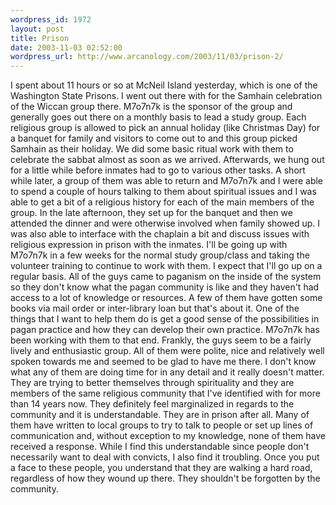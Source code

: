 ```yaml
--- 
wordpress_id: 1972
layout: post
title: Prison
date: 2003-11-03 02:52:00
wordpress_url: http://www.arcanology.com/2003/11/03/prison-2/
---
```

I spent about 11 hours or so at McNeil Island yesterday, which is one of the Washington State Prisons. I went out there with <lj user="m7o7n7k"> for the Samhain celebration of the Wiccan group there. M7o7n7k is the sponsor of the group and generally goes out there on a monthly basis to lead a study group. Each religious group is allowed to pick an annual holiday (like Christmas Day) for a banquet for family and visitors to come out to and this group picked Samhain as their holiday.</lj> We did some basic ritual work with them to celebrate the sabbat almost as soon as we arrived. Afterwards, we hung out for a little while before inmates had to go to various other tasks. A short while later, a group of them was able to return and M7o7n7k and I were able to spend a couple of hours talking to them about spiritual issues and I was able to get a bit of a religious history for each of the main members of the group. In the late afternoon, they set up for the banquet and then we attended the dinner and were otherwise involved when family showed up. I was also able to interface with the chaplain a bit and discuss issues with religious expression in prison with the inmates. I'll be going up with M7o7n7k in a few weeks for the normal study group/class and taking the volunteer training to continue to work with them. I expect that I'll go up on a regular basis. All of the guys came to paganism on the inside of the system so they don't know what the pagan community is like and they haven't had access to a lot of knowledge or resources. A few of them have gotten some books via mail order or inter-library loan but that's about it. One of the things that I want to help them do is get a good sense of the possibilities in pagan practice and how they can develop their own practice. M7o7n7k has been working with them to that end. Frankly, the guys seem to be a fairly lively and enthusiastic group. All of them were polite, nice and relatively well spoken towards me and seemed to be glad to have me there. I don't know what any of them are doing time for in any detail and it really doesn't matter. They are trying to better themselves through spirituality and they are members of the same religious community that I've identified with for more than 14 years now. They definitely feel marginalized in regards to the community and it is understandable. They are in prison after all. Many of them have written to local groups to try to talk to people or set up lines of communication and, without exception to my knowledge, none of them have received a response. While I find this understandable since people don't necessarily want to deal with convicts, I also find it troubling. Once you put a face to these people, you understand that they are walking a hard road, regardless of how they wound up there. They shouldn't be forgotten by the community.